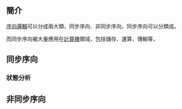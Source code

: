 ## 簡介
[序向邏輯](/docs/knowledge-network-database-repository/序向邏輯.md)可以分成兩大類，同步序向、非同步序向，同步序向可以分類成。

而同步序向被大量應用在[計算機](/docs/knowledge-network-database-repository/計算機.md)領域，包括儲存、運算、傳輸等，

## 同步序向

### 狀態分析

## 非同步序向

